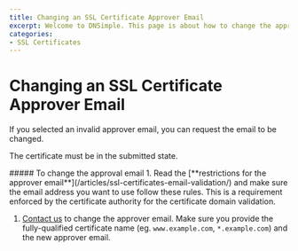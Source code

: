 ```yaml
---
title: Changing an SSL Certificate Approver Email
excerpt: Welcome to DNSimple. This page is about how to change the approver email before your SSL certificate is issued. Hosted DNS has never been this easy.
categories:
- SSL Certificates
---
```


# Changing an SSL Certificate Approver Email

If you selected an invalid approver email, you can request the email to be changed.

The certificate must be in the submitted state.

<div class="section-steps" markdown="1">
##### To change the approval email
1. Read the [**restrictions for the approver email**](/articles/ssl-certificates-email-validation/) and make sure the email address you want to use follow these rules. This is a requirement enforced by the certificate authority for the certificate domain validation.

1. [Contact us](https://dnsimple.com/contact) to change the approver email. Make sure you provide the fully-qualified certificate name (eg. `www.example.com`, `*.example.com`) and the new approver email.
</div>
